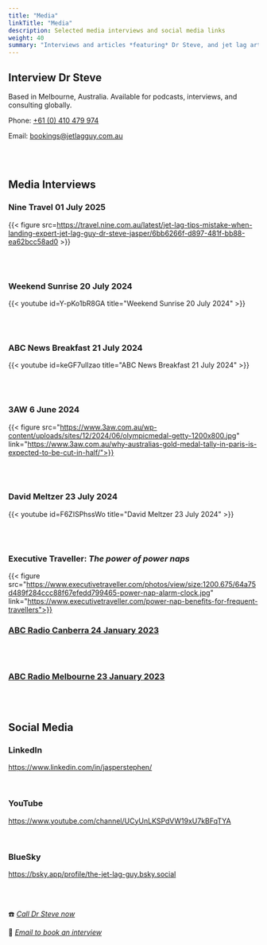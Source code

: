 ```yaml
---
title: "Media"
linkTitle: "Media"
description: Selected media interviews and social media links
weight: 40
summary: "Interviews and articles *featuring* Dr Steve, and jet lag articles *written by* Dr Steve"
---
```

## Interview Dr Steve

</aside>Based in Melbourne, Australia. Available for podcasts, interviews, and consulting globally.</aside>

Phone: [+61 (0) 410 479 974](tel:+61-410-479-974)

Email: [bookings@jetlagguy.com.au](mailto:bookings@jetlagguy.com.au)

</br>

</br>

## Media Interviews

### Nine Travel 01 July 2025

{{< figure src=https://travel.nine.com.au/latest/jet-lag-tips-mistake-when-landing-expert-jet-lag-guy-dr-steve-jasper/6bb6266f-d897-481f-bb88-ea62bcc58ad0 >}}

</br>
</br>

### Weekend Sunrise 20 July 2024

{{< youtube id=Y-pKo1bR8GA title="Weekend Sunrise 20 July 2024" >}}

</br>
</br>

### ABC News Breakfast 21 July 2024

{{< youtube id=keGF7ullzao title="ABC News Breakfast 21 July 2024" >}}

</br>
</br>

### 3AW 6 June 2024

{{< figure src="https://www.3aw.com.au/wp-content/uploads/sites/12/2024/06/olympicmedal-getty-1200x800.jpg" link="https://www.3aw.com.au/why-australias-gold-medal-tally-in-paris-is-expected-to-be-cut-in-half/">}}

</br>
</br>

### David Meltzer 23 July 2024

{{< youtube id=F6ZISPhssWo title="David Meltzer 23 July 2024" >}}

</br>
</br>

### Executive Traveller: _The power of power naps_

{{< figure src="https://www.executivetraveller.com/photos/view/size:1200,675/64a75d489f284ccc88f67efedd799465-power-nap-alarm-clock.jpg" link="https://www.executivetraveller.com/power-nap-benefits-for-frequent-travellers">}}

### [ABC Radio Canberra 24 January 2023](https://drive.google.com/file/d/1RAcCmV0Taix0MdKt_c1wUeDUEEzrsUf8/view?usp=share_link)

</br>
</br>

### [ABC Radio Melbourne 23 January 2023](https://drive.google.com/file/d/1A_fzTEhHF7aVtiPhCfEoEWesFB9I7Y9T/view?usp=share_link)

</br>

</br>


## Social Media

### LinkedIn
https://www.linkedin.com/in/jasperstephen/

</br>

### YouTube
https://www.youtube.com/channel/UCyUnLKSPdVW19xU7kBFqTYA

</br>

### BlueSky
https://bsky.app/profile/the-jet-lag-guy.bsky.social


</br>

</br>

:phone: *[Call Dr Steve now](tel:+61-410-479-974)*

:e-mail: *[Email to book an interview](mailto:bookings@jetlagguy.com.au)*



